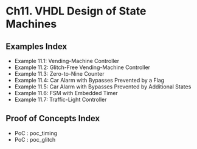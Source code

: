 # Ch11. VHDL Design of State Machines

## Examples Index
* Example 11.1: Vending-Machine Controller
* Example 11.2: Glitch-Free Vending-Machine Controller
* Example 11.3: Zero-to-Nine Counter
* Example 11.4: Car Alarm with Bypasses Prevented by a Flag
* Example 11.5: Car Alarm with Bypasses Prevented by Additional States
* Example 11.6: FSM with Embedded Timer
* Example 11.7: Traffic-Light Controller


## Proof of Concepts Index
* PoC :  poc_timing
* PoC :  poc_glitch
